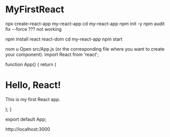 # MyFirstReact
npx create-react-app my-react-app
cd my-react-app
npm init -y
npm audit fix --force
??? not working 

npm install react react-dom
cd my-react-app
npm start



nom u
Open src/App.js (or the corresponding file where you want to create your component).
import React from 'react';

function App() {
  return (
    <div>
      <h1>Hello, React!</h1>
      <p>This is my first React app.</p>
    </div>
  );
}

export default App;

http://localhost:3000
